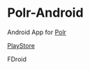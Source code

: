 # Polr-Android
Android App for [Polr](https://github.com/Cydrobolt/polr)

[PlayStore](http://lina.cloud/porlapp)

FDroid